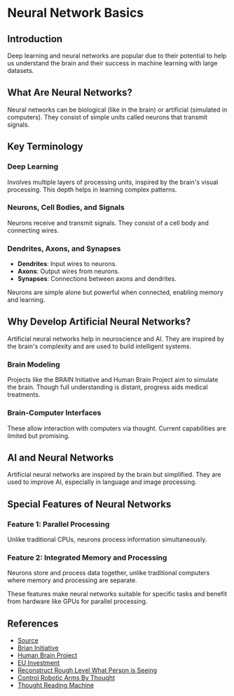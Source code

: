 # Neural Network Basics

## Introduction
Deep learning and neural networks are popular due to their potential to help us understand the brain and their success in machine learning with large datasets.

## What Are Neural Networks?
Neural networks can be biological (like in the brain) or artificial (simulated in computers). They consist of simple units called neurons that transmit signals.

## Key Terminology

### Deep Learning
Involves multiple layers of processing units, inspired by the brain's visual processing. This depth helps in learning complex patterns.

### Neurons, Cell Bodies, and Signals
Neurons receive and transmit signals. They consist of a cell body and connecting wires.

### Dendrites, Axons, and Synapses
- **Dendrites**: Input wires to neurons.
- **Axons**: Output wires from neurons.
- **Synapses**: Connections between axons and dendrites.

Neurons are simple alone but powerful when connected, enabling memory and learning.

## Why Develop Artificial Neural Networks?
Artificial neural networks help in neuroscience and AI. They are inspired by the brain's complexity and are used to build intelligent systems.

### Brain Modeling
Projects like the BRAIN Initiative and Human Brain Project aim to simulate the brain. Though full understanding is distant, progress aids medical treatments.

### Brain-Computer Interfaces
These allow interaction with computers via thought. Current capabilities are limited but promising.

## AI and Neural Networks
Artificial neural networks are inspired by the brain but simplified. They are used to improve AI, especially in language and image processing.

## Special Features of Neural Networks

### Feature 1: Parallel Processing
Unlike traditional CPUs, neurons process information simultaneously.

### Feature 2: Integrated Memory and Processing
Neurons store and process data together, unlike traditional computers where memory and processing are separate.

These features make neural networks suitable for specific tasks and benefit from hardware like GPUs for parallel processing.

## References
- [Source](https://course.elementsofai.com/5/1)
- [Brian Initiative](https://www.braininitiative.nih.gov/)
- [Human Brain Project](https://www.youtube.com/watch?v=JqMpGrM5ECo)
- [EU Investment](https://www.scientificamerican.com/article/why-the-human-brain-project-went-wrong-and-how-to-fix-it/)
- [Reconstruct Rough Level What Person is Seeing](https://www.youtube.com/watch?v=Ecvv-EvOj8M)
- [Control Robotic Arms By Thought](https://www.youtube.com/watch?v=6QcY7v9Kio4)
- [Thought Reading Machine](https://www.euronews.com/next/2023/05/02/reading-your-mind-this-ai-system-can-translate-thoughts-to-text)